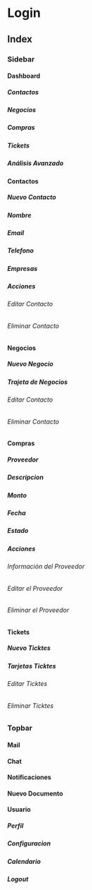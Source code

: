 # Login
## Index
### Sidebar
#### Dashboard
##### Contactos
##### Negocios
##### Compras
##### Tickets
##### Análisis Avanzado
#### Contactos
##### Nuevo Contacto
##### Nombre
##### Email
##### Telefono
##### Empresas
##### Acciones
###### Editar Contacto
###### Eliminar Contacto
#### Negocios
##### Nuevo Negocio
##### Trajeta de Negocios
###### Editar Contacto
###### Eliminar Contacto
#### Compras
##### Proveedor
##### Descripcion
##### Monto
##### Fecha
##### Estado
##### Acciones
###### Información del Proveedor
###### Editar el Proveedor
###### Eliminar el Proveedor
#### Tickets
##### Nuevo Ticktes
##### Tarjetas Ticktes
###### Editar Ticktes
###### Eliminar Ticktes
### Topbar
#### Mail
#### Chat
#### Notificaciones
#### Nuevo Documento
#### Usuario
##### Perfil
##### Configuracion
##### Calendario
##### Logout
